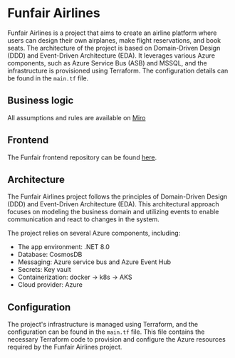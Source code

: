 # Funfair Airlines 

Funfair Airlines is a project that aims to create an airline platform where users can design their own airplanes, make flight reservations, and book seats. The architecture of the project is based on Domain-Driven Design (DDD) and Event-Driven Architecture (EDA). It leverages various Azure components, such as Azure Service Bus (ASB) and MSSQL, and the infrastructure is provisioned using Terraform. The configuration details can be found in the `main.tf` file.

## Business logic

All assumptions and rules are available on [Miro](https://miro.com/app/board/uXjVMJnevlI=/?share_link_id=614941052400) 

## Frontend

The Funfair frontend repository can be found [here](https://github.com/poglodek/funfair-js).

## Architecture

The Funfair Airlines project follows the principles of Domain-Driven Design (DDD) and Event-Driven Architecture (EDA). This architectural approach focuses on modeling the business domain and utilizing events to enable communication and react to changes in the system.

The project relies on several Azure components, including:

- The app environment: .NET 8.0
- Database: CosmosDB
- Messaging: Azure service bus and Azure Event Hub
- Secrets: Key vault
- Containerization: docker -> k8s -> AKS
- Cloud provider: Azure

## Configuration

The project's infrastructure is managed using Terraform, and the configuration can be found in the `main.tf` file. This file contains the necessary Terraform code to provision and configure the Azure resources required by the Funfair Airlines project.



